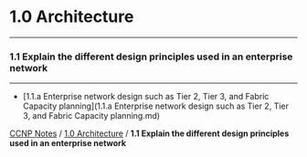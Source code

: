 # 1.0 Architecture
----------------------------------------------------------------------------------
### 1.1 Explain the different design principles used in an enterprise network
----------------------------------------------------------------------------------
 - [1.1.a Enterprise network design such as Tier 2, Tier 3, and Fabric Capacity planning](1.1.a Enterprise network design such as Tier 2, Tier 3, and Fabric Capacity planning.md)

[CCNP Notes](https://rcestep.github.io/CCNP-Notes) / [1.0 Architecture](..) / **1.1 Explain the different design principles used in an enterprise network**
